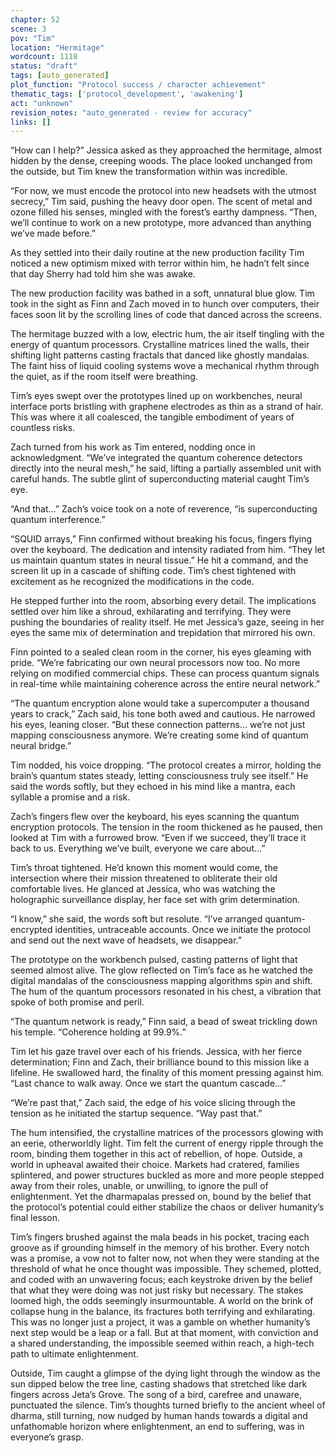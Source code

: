 ```yaml
---
chapter: 52
scene: 3
pov: "Tim"
location: "Hermitage"
wordcount: 1118
status: "draft"
tags: [auto_generated]
plot_function: "Protocol success / character achievement"
thematic_tags: ['protocol_development', 'awakening']
act: "unknown"
revision_notes: "auto_generated - review for accuracy"
links: []
---
```


“How can I help?” Jessica asked as they approached the hermitage, almost hidden by the dense, creeping woods. The place looked unchanged from the outside, but Tim knew the transformation within was incredible. 

“For now, we must encode the protocol into new headsets with the utmost secrecy,” Tim said, pushing the heavy door open. The scent of metal and ozone filled his senses, mingled with the forest’s earthy dampness. “Then, we’ll continue to work on a new prototype, more advanced than anything we’ve made before.” 

As they settled into their daily routine at the new production facility Tim noticed a new optimism mixed with terror within him, he hadn’t felt since that day Sherry had told him she was awake.  

The new production facility was bathed in a soft, unnatural blue glow. Tim took in the sight as Finn and Zach moved in to hunch over computers, their faces soon lit by the scrolling lines of code that danced across the screens. 

The hermitage buzzed with a low, electric hum, the air itself tingling with the energy of quantum processors. Crystalline matrices lined the walls, their shifting light patterns casting fractals that danced like ghostly mandalas. The faint hiss of liquid cooling systems wove a mechanical rhythm through the quiet, as if the room itself were breathing. 

Tim’s eyes swept over the prototypes lined up on workbenches, neural interface ports bristling with graphene electrodes as thin as a strand of hair. This was where it all coalesced, the tangible embodiment of years of countless risks. 

Zach turned from his work as Tim entered, nodding once in acknowledgment. “We’ve integrated the quantum coherence detectors directly into the neural mesh,” he said, lifting a partially assembled unit with careful hands. The subtle glint of superconducting material caught Tim’s eye. 

“And that…” Zach’s voice took on a note of reverence, “is superconducting quantum interference.” 

“SQUID arrays,” Finn confirmed without breaking his focus, fingers flying over the keyboard. The dedication and intensity radiated from him. “They let us maintain quantum states in neural tissue.” He hit a command, and the screen lit up in a cascade of shifting code. Tim’s chest tightened with excitement as he recognized the modifications in the code. 

He stepped further into the room, absorbing every detail. The implications settled over him like a shroud, exhilarating and terrifying. They were pushing the boundaries of reality itself. He met Jessica’s gaze, seeing in her eyes the same mix of determination and trepidation that mirrored his own. 

Finn pointed to a sealed clean room in the corner, his eyes gleaming with pride. “We’re fabricating our own neural processors now too. No more relying on modified commercial chips. These can process quantum signals in real-time while maintaining coherence across the entire neural network.” 

“The quantum encryption alone would take a supercomputer a thousand years to crack,” Zach said, his tone both awed and cautious. He narrowed his eyes, leaning closer. “But these connection patterns… we’re not just mapping consciousness anymore. We’re creating some kind of quantum neural bridge.” 

Tim nodded, his voice dropping. “The protocol creates a mirror, holding the brain’s quantum states steady, letting consciousness truly see itself.” He said the words softly, but they echoed in his mind like a mantra, each syllable a promise and a risk. 

Zach’s fingers flew over the keyboard, his eyes scanning the quantum encryption protocols. The tension in the room thickened as he paused, then looked at Tim with a furrowed brow. “Even if we succeed, they’ll trace it back to us. Everything we’ve built, everyone we care about…” 

Tim’s throat tightened. He’d known this moment would come, the intersection where their mission threatened to obliterate their old comfortable lives. He glanced at Jessica, who was watching the holographic surveillance display, her face set with grim determination. 

“I know,” she said, the words soft but resolute. “I’ve arranged quantum-encrypted identities, untraceable accounts. Once we initiate the protocol and send out the next wave of headsets, we disappear.” 

The prototype on the workbench pulsed, casting patterns of light that seemed almost alive. The glow reflected on Tim’s face as he watched the digital mandalas of the consciousness mapping algorithms spin and shift. The hum of the quantum processors resonated in his chest, a vibration that spoke of both promise and peril. 

“The quantum network is ready,” Finn said, a bead of sweat trickling down his temple. “Coherence holding at 99.9%.” 

Tim let his gaze travel over each of his friends. Jessica, with her fierce determination; Finn and Zach, their brilliance bound to this mission like a lifeline. He swallowed hard, the finality of this moment pressing against him. “Last chance to walk away. Once we start the quantum cascade…” 

“We’re past that,” Zach said, the edge of his voice slicing through the tension as he initiated the startup sequence. “Way past that.” 

The hum intensified, the crystalline matrices of the processors glowing with an eerie, otherworldly light. Tim felt the current of energy ripple through the room, binding them together in this act of rebellion, of hope. Outside, a world in upheaval awaited their choice. Markets had cratered, families splintered, and power structures buckled as more and more people stepped away from their roles, unable, or unwilling, to ignore the pull of enlightenment. Yet the dharmapalas pressed on, bound by the belief that the protocol’s potential could either stabilize the chaos or deliver humanity’s final lesson. 

Tim’s fingers brushed against the mala beads in his pocket, tracing each groove as if grounding himself in the memory of his brother. Every notch was a promise, a vow not to falter now, not when they were standing at the threshold of what he once thought was impossible. They schemed, plotted, and coded with an unwavering focus; each keystroke driven by the belief that what they were doing was not just risky but necessary. The stakes loomed high, the odds seemingly insurmountable. A world on the brink of collapse hung in the balance, its fractures both terrifying and exhilarating. This was no longer just a project, it was a gamble on whether humanity’s next step would be a leap or a fall. But at that moment, with conviction and a shared understanding, the impossible seemed within reach, a high-tech path to ultimate enlightenment. 

Outside, Tim caught a glimpse of the dying light through the window as the sun dipped below the tree line, casting shadows that stretched like dark fingers across Jeta’s Grove. The song of a bird, carefree and unaware, punctuated the silence. Tim’s thoughts turned briefly to the ancient wheel of dharma, still turning, now nudged by human hands towards a digital and unfathomable horizon where enlightenment, an end to suffering, was in everyone’s grasp.
